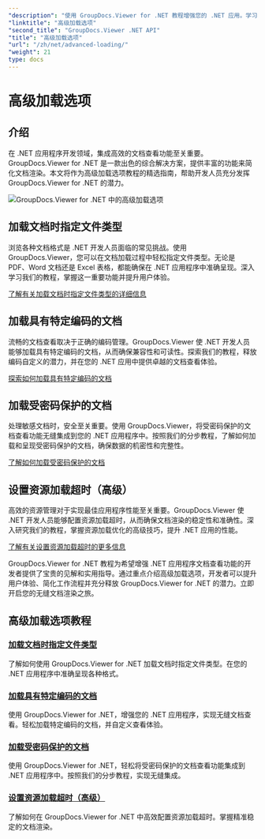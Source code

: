 ```yaml
---
"description": "使用 GroupDocs.Viewer for .NET 教程增强您的 .NET 应用。学习如何指定文件类型、管理编码、加载受密码保护的文档等等。"
"linktitle": "高级加载选项"
"second_title": "GroupDocs.Viewer .NET API"
"title": "高级加载选项"
"url": "/zh/net/advanced-loading/"
"weight": 21
type: docs
---
```

# 高级加载选项

## 介绍

在 .NET 应用程序开发领域，集成高效的文档查看功能至关重要。GroupDocs.Viewer for .NET 是一款出色的综合解决方案，提供丰富的功能来简化文档渲染。本文将作为高级加载选项教程的精选指南，帮助开发人员充分发挥 GroupDocs.Viewer for .NET 的潜力。

![GroupDocs.Viewer for .NET 中的高级加载选项](/viewer/advanced-loading/image.png)
## 加载文档时指定文件类型
浏览各种文档格式是 .NET 开发人员面临的常见挑战。使用 GroupDocs.Viewer，您可以在文档加载过程中轻松指定文件类型。无论是 PDF、Word 文档还是 Excel 表格，都能确保在 .NET 应用程序中准确呈现。深入学习我们的教程，掌握这一重要功能并提升用户体验。

[了解有关加载文档时指定文件类型的详细信息](./specify-file-type/)

## 加载具有特定编码的文档
流畅的文档查看取决于正确的编码管理。GroupDocs.Viewer 使 .NET 开发人员能够加载具有特定编码的文档，从而确保兼容性和可读性。探索我们的教程，释放编码自定义的潜力，并在您的 .NET 应用中提供卓越的文档查看体验。

[探索如何加载具有特定编码的文档](./load-documents-encoding/)

## 加载受密码保护的文档
处理敏感文档时，安全至关重要。使用 GroupDocs.Viewer，将受密码保护的文档查看功能无缝集成到您的 .NET 应用程序中。按照我们的分步教程，了解如何加载和呈现受密码保护的文档，确保数据的机密性和完整性。

[了解如何加载受密码保护的文档](./load-password-protected-document/)

## 设置资源加载超时（高级）
高效的资源管理对于实现最佳应用程序性能至关重要。GroupDocs.Viewer 使 .NET 开发人员能够配置资源加载超时，从而确保文档渲染的稳定性和准确性。深入研究我们的教程，掌握资源加载优化的高级技巧，提升 .NET 应用的性能。

[了解有关设置资源加载超时的更多信息](./set-resource-loading-timeout/)

GroupDocs.Viewer for .NET 教程为希望增强 .NET 应用程序文档查看功能的开发者提供了宝贵的见解和实用指导。通过重点介绍高级加载选项，开发者可以提升用户体验、简化工作流程并充分释放 GroupDocs.Viewer for .NET 的潜力。立即开启您的无缝文档渲染之旅。
## 高级加载选项教程
### [加载文档时指定文件类型](./specify-file-type/)
了解如何使用 GroupDocs.Viewer for .NET 加载文档时指定文件类型。在您的 .NET 应用程序中准确呈现各种格式。
### [加载具有特定编码的文档](./load-documents-encoding/)
使用 GroupDocs.Viewer for .NET，增强您的 .NET 应用程序，实现无缝文档查看。轻松加载特定编码的文档，并自定义查看体验。
### [加载受密码保护的文档](./load-password-protected-document/)
使用 GroupDocs.Viewer for .NET，轻松将受密码保护的文档查看功能集成到 .NET 应用程序中。按照我们的分步教程，实现无缝集成。
### [设置资源加载超时（高级）](./set-resource-loading-timeout/)
了解如何在 GroupDocs.Viewer for .NET 中高效配置资源加载超时。掌握精准稳定的文档渲染。
